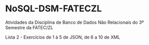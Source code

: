 # NoSQL-DSM-FATECZL
Atividades da Disciplina de Banco de Dados Não Relacionais do 3º Semestre da FATEC/ZL

Lista 2 - Exercícios de 1 à 5 de JSON, de 6 a 10 de XML
